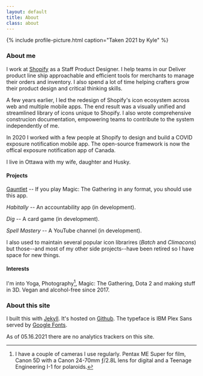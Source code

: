 ```yaml
---
layout: default
title: About
class: about
---
```


{% include profile-picture.html caption="Taken 2021 by Kyle" %}

### About me

I work at [Shopify](https://www.shopify.com/) as a Staff Product Designer. I help teams in our Deliver product line ship approachable and efficient tools for merchants to manage their orders and inventory. I also spend a lot of time helping crafters grow their product design and critical thinking skills.

A few years earlier, I led the redesign of Shopify's icon ecosystem across web and multiple mobile apps. The end result was a visually unified and streamlined library of icons unique to Shopify. I also wrote comprehensive construcion documentation, empowering teams to contribute to the system independently of me.

In 2020 I worked with a few people at Shopify to design and build a COVID exposure notification mobile app. The open-source framework is now the offical exposure notification app of Canada.

I live in Ottawa with my wife, daughter and Husky.

#### Projects

[Gauntlet](https://gauntletapp.com/) -- If you play Magic: The Gathering in any format, you should use this app.

_Habitally_ -- An accountability app (in development).

_Dig_ -- A card game (in development).

_Spell Mastery_ -- A YouTube channel (in development).

I also used to maintain several popular icon librarires (_Batch_ and _Climacons_) but those--and most of my other side projects--have been retired so I have space for new things.

#### Interests

I'm into Yoga, Photography[^1], Magic: The Gathering, Dota 2 and making stuff in 3D. Vegan and alcohol-free since 2017.

### About this site

I built this with [Jekyll](https://jekyllrb.com/). It's hosted on [Github](https://github.com/). The typeface is IBM Plex Sans served by [Google Fonts](https://fonts.google.com/specimen/IBM+Plex+Sans).

As of 05.16.2021 there are no analytics trackers on this site.

[^1]: I have a couple of cameras I use regularly. Pentax ME Super for film, Canon 5D with a Canon 24-70mm ƒ/2.8L lens for digital and a Teenage Engineering I-1 for polaroids.
